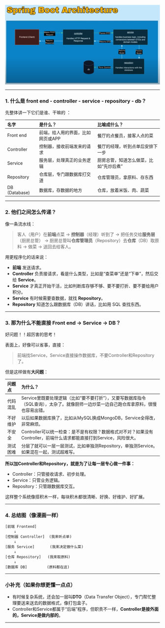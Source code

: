 ![](springboot-architecture.png)

---

### 1. 什么是 front end - controller - service - repository - db？

先整体讲一下它们是谁、干嘛的 ：

| 名字         | 是什么？ | 比喻成什么？ |
|:-------------|:---------|:-------------|
| Front end    | 前端，给人用的界面，比如网页或APP | 餐厅的点餐员，接客人点的菜 |
| Controller   | 控制器，接收前端发来的请求 | 餐厅的经理，听到点单后安排下一步 |
| Service      | 服务层，处理真正的业务逻辑 | 厨房总管，知道怎么做菜，比如“先炒后煮” |
| Repository   | 仓库层，专门跟数据库打交道 | 仓库管理员，拿原料、存东西 |
| DB (Database)| 数据库，存数据的地方 | 仓库，放着米饭、肉、蔬菜 |

---

### 2. 他们之间怎么传递？

像一条流水线：

> 客人（用户）在**前端**点菜 → **控制器**（经理）听到了 → 把任务交给**服务层**（厨房总管） → 厨房总管叫**仓库管理员**（Repository）去**仓库**（DB）取原料 → 做菜 → 送回去给客人。

用更程序化的话来说：
- **前端** 发送请求。
- **Controller** 负责接请求，看是什么类型，比如是“查菜单”还是“下单”，然后交给 **Service**。
- **Service** 才真正开始干活，比如判断库存够不够、要不要打折、要不要给用户积分。
- **Service** 有时候需要查数据，就找 **Repository**。
- **Repository** 知道怎么跟数据库（DB）讲话，比如用 SQL 查找东西。

---

### 3. 那为什么不能直接 Front end → Service → DB？

好问题！！超厉害的思考！

表面上，好像可以省事，直接：
> 前端找Service，Service直接操作数据库，不要Controller和Repository了。

但是这样做有**大问题**：

| 问题点 | 为什么？ |
|:--------|:---------|
| 代码混乱 | Service里既要处理逻辑（比如“要不要打折”），又要写数据库指令（SQL查询），太杂了。就像厨师一边炒菜一边自己跑仓库拿原料，很慢也容易出错。 |
| 不好维护 | 以后如果数据库换了，比如从MySQL换成MongoDB，Service全得改，非常麻烦。 |
| 不安全 | Controller可以统一检查：是不是有权限？数据格式对不对？如果没有Controller，前端什么请求都能直接打到Service，风险很大。 |
| 测试困难 | 分层了就可以一层一层测试，比如单独测Repository，单独测Service。如果混在一起，测试超难写。 |

**所以加Controller和Repository，就是为了让每一层专心做一件事：**
- Controller：只管接收请求、初步处理。
- Service：只管业务逻辑。
- Repository：只管跟数据库交互。

这样整个系统像搭积木一样，每块积木都很清晰、好换、好维护、好扩展。

---

### 4. 总结图（像漫画一样）

```
[前端 Frontend]
    ↓
[控制器 Controller]  (我来听点单)
    ↓
[服务 Service]       (我来决定做什么菜)
    ↓
[仓库 Repository]   (我来取原料)
    ↓
[数据库 DB]         (原料都在这)
```

---

### 小补充（如果你想更懂一点点）

- 有时候复杂系统，还会加一层叫**DTO**（Data Transfer Object），专门帮忙整理要送来送去的数据格式，像打包盒子。
- Controller和Service都属于“后端”程序，但职责不一样，**Controller是接外面的，Service是做内部的**。

---
